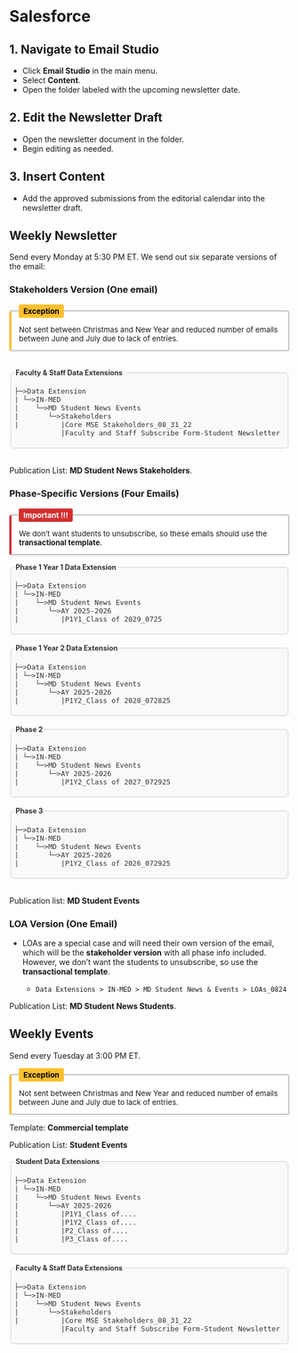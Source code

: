 

# Salesforce

## 1.  Navigate to Email Studio

- Click **Email Studio** in the main menu.
- Select **Content**.
- Open the folder labeled with the upcoming newsletter date.

## 2. Edit the Newsletter Draft

- Open the newsletter document in the folder.
- Begin editing as needed.

## 3. Insert Content

- Add the approved submissions from the editorial calendar into the newsletter draft.

## Weekly Newsletter

Send every Monday at 5:30 PM ET. We send out six separate versions of the email:

### Stakeholders Version (One email)

<fieldset style="
  border-left: 4px solid #fbc02d;
  background-color: #ffffff;
  padding: 1em;
  margin: 1em 0;
  box-shadow: 0 1px 3px rgba(0,0,0,0.1);
  border-radius: 4px;
  max-width: 700px;
  font-size: 0.95em;
">
  <legend style="
    font-weight: bold;
    color: #000000;
    background-color: #fbc02d;
    padding: 0.3em 0.6em;
    border-radius: 3px;
  ">
    Exception
  </legend>
  Not sent between Christmas and New Year and reduced number of emails between June and July due to lack of entries.
</fieldset>
<br>

<fieldset style="max-width: 500px; max-height:300px; color: #333333; font-size: 0.9em; border: 1px solid #ccc; border-radius: 6px; padding: 0.5em; background: #f9f9f9; overflow-x: auto;">
  <legend style="font-weight: bold;">Faculty & Staff Data Extensions</legend>

<pre>
├─>Data Extension
| └─>IN-MED
|    └─>MD Student News Events
|       └─>Stakeholders
|          |Core MSE Stakeholders_08_31_22
           |Faculty and Staff Subscribe Form-Student Newsletter
</pre>
</fieldset> 
<br>

Publication List: **MD Student News Stakeholders**.

### Phase-Specific Versions (Four Emails)
<fieldset style="
  border-left: 4px solid #d32f2f;
  background-color: #ffffff;
  padding: 1em;
  margin: 1em 0;
  border-radius: 4px;
  box-shadow: 0 1px 3px rgba(0,0,0,0.1);
  max-width: 700px;
  width: 100%;
  box-sizing: border-box;
  font-size: 0.95em;
">
  <legend style="
    font-weight: bold;
    color: #ffffff;
    background-color: #d32f2f;
    padding: 0.3em 0.6em;
    border-radius: 3px;
  ">
    Important !!!
  </legend>
  We don’t want students to unsubscribe, so these emails should use the <strong>transactional template</strong>.
</fieldset>

<fieldset style="max-width: 500px; max-height:300px; color: #333333; font-size: 0.9em; border: 1px solid #ccc; border-radius: 6px; padding: 0.5em; background: #f9f9f9; overflow-x: auto;">
  <legend style="font-weight: bold;">Phase 1 Year 1 Data Extension</legend>
  <pre>
├─>Data Extension
| └─>IN-MED
|    └─>MD Student News Events
|       └─>AY 2025-2026  
|          |P1Y1_Class of 2029_0725
</pre>
</fieldset>
<br>
<fieldset style="max-width: 500px; max-height:300px; color: #333333; font-size: 0.9em; border: 1px solid #ccc; border-radius: 6px; padding: 0.5em; background: #f9f9f9; overflow-x: auto;">
  <legend style="font-weight: bold;">Phase 1 Year 2 Data Extension</legend>
  <pre>
├─>Data Extension
| └─>IN-MED
|    └─>MD Student News Events
|       └─>AY 2025-2026  
|          |P1Y2_Class of 2028_072825
</pre>
</fieldset>
<br>
<fieldset style="max-width: 500px; max-height:300px; color: #333333; font-size: 0.9em; border: 1px solid #ccc; border-radius: 6px; padding: 0.5em; background: #f9f9f9; overflow-x: auto;">
  <legend style="font-weight: bold;">Phase 2</legend>
  <pre>
├─>Data Extension
| └─>IN-MED
|    └─>MD Student News Events
|       └─>AY 2025-2026  
|          |P1Y2_Class of 2027_072925
</pre>
</fieldset>
<br>
<fieldset style="max-width: 500px; max-height:300px; color: #333333; font-size: 0.9em; border: 1px solid #ccc; border-radius: 6px; padding: 0.5em; background: #f9f9f9; overflow-x: auto;">
  <legend style="font-weight: bold;">Phase 3</legend>
  <pre>
├─>Data Extension
| └─>IN-MED
|    └─>MD Student News Events
|       └─>AY 2025-2026  
|          |P1Y2_Class of 2026_072925
</pre>
</fieldset>
<br>

Publication list: **MD Student Events**
  
### LOA Version (One Email)

- LOAs are a special case and will need their own version of the email, which will be the **stakeholder version** with all phase info included. However, we don’t want the students to unsubscribe, so use the **transactional template**.

  - `Data Extensions > IN-MED > MD Student News & Events > LOAs_0824`

Publication List: **MD Student News Students**.

## Weekly Events

Send every Tuesday at 3:00 PM ET.
<fieldset style="
  border-left: 4px solid #fbc02d;
  background-color: #ffffff;
  padding: 1em;
  margin: 1em 0;
  box-shadow: 0 1px 3px rgba(0,0,0,0.1);
  border-radius: 4px;
  max-width: 700px;
  font-size: 0.95em;
">
  <legend style="
    font-weight: bold;
    color: #000000;
    background-color: #fbc02d;
    padding: 0.3em 0.6em;
    border-radius: 3px;
  ">
    Exception
  </legend>
  Not sent between Christmas and New Year and reduced number of emails between June and July due to lack of entries.
</fieldset>

Template: **Commercial template** 

Publication List: **Student Events**

  <fieldset style="max-width: 500px; max-height:300px; color: #333333; font-size: 0.9em; border: 1px solid #ccc; border-radius: 6px; padding: 0.5em; background: #f9f9f9; overflow-x: auto;">
  <legend style="font-weight: bold;">Student Data Extensions</legend>

<pre>
├─>Data Extension
| └─>IN-MED
|    └─>MD Student News Events
|       └─>AY 2025-2026  
|          |P1Y1_Class of....
|          |P1Y2_Class of....
|          |P2_Class of....
|          |P3_Class of....
</pre>
</fieldset>
<br>
<fieldset style="max-width: 500px; max-height:300px; color: #333333; font-size: 0.9em; border: 1px solid #ccc; border-radius: 6px; padding: 0.5em; background: #f9f9f9; overflow-x: auto;">
  <legend style="font-weight: bold;">Faculty & Staff Data Extensions</legend>

<pre>
├─>Data Extension
| └─>IN-MED
|    └─>MD Student News Events
|       └─>Stakeholders
|          |Core MSE Stakeholders_08_31_22
           |Faculty and Staff Subscribe Form-Student Newsletter
</pre>
</fieldset> 

